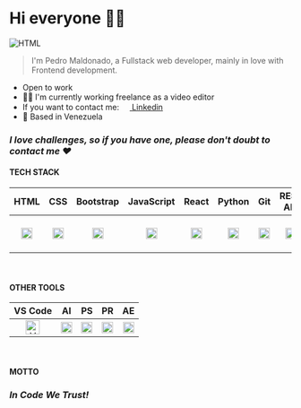 # Hi everyone 👋🌵

<img src="./assets:img/fetiche2.png" alt="HTML"/>


> I'm Pedro Maldonado, a Fullstack web developer, mainly in love with Frontend development.

- Open to work
- 👨‍💻 I'm currently working freelance as a video editor
- If you want to contact me: <a href="https://www.linkedin.com/in/pedro-maldonado-tremont-362074106/"><img src="./assets:img/linkedin.png" width="15"> Linkedin</a>
- 📍 Based in Venezuela 
 
### ***I love challenges, so if you have one, please don't doubt to contact me ❤***

#### TECH STACK

|  HTML  |  CSS  |  Bootstrap  |  JavaScript  |  React  |  Python  |  Git  |  REST API  |  SQL |  SQL Alchemy | PostgreSQL  |
|:---:|:---:|:---:|:---:|:---:|:---:|:---:|:---:|:---:|:---:|:---:|
|  <img src="./assets:img/html.png" width="20" alt="HTML"/> | <img src="./assets:img/css.png" width="20" alt="CSS"/>  |  <img src="./assets:img/bootstrap.png" height="20" alt="Boostrap"/>  |  <img src="./assets:img/javascript.png" width="20" alt="JavaScript"/>  |  <img src="./assets:img/react-logo.png" width="20" alt="React JS"/> |   <img src="./assets:img/python-logo.png" width="20" alt="python"/>  |  <img src="./assets:img/git.png" width="20" alt="git"/>  | <img src="./assets:img/rest-api.png" width="20" alt="rest API"/>  | <img src="./assets:img/sql.png" width="40" alt="SQL"/>  | <img src="./assets:img/sql-alchemy-logo.png" width="60" alt="SQL Alchemy"/> | <img src="./assets:img/postgresql.png" width="20" alt="PostgreSQL"/>  |
<br>

#### OTHER TOOLS

|  VS Code  | AI | PS | PR | AE |
|:---:|:---:|:---:|:---:|:---:|
| <img src="./assets:img/vscode-logo.png" width="25" alt="VS Code"/> | <img src="./assets:img/ai-logo.png" width="20" alt="Adobe Illustrator"/>  |  <img src="./assets:img/ps-logo.png" height="20" alt="Photoshop"/>  |  <img src="./assets:img/premiere-pro-logo.png" height="20" alt="Premiere"/>  |  <img src="./assets:img/after-effects-cc-logo-png-transparent.png" width="20" alt="After Effects"/>  |
<br>

#### MOTTO

### ***In Code We Trust!***



